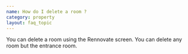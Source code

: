 ```yaml
---
name: How do I delete a room ?
category: property
layout: faq_topic
---
```

You can delete a room using the Rennovate screen. You can delete any room but the entrance room.